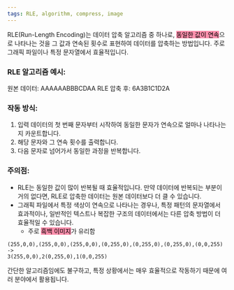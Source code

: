 ```yaml
---
tags: RLE, algorithm, compress, image
---
```

RLE(Run-Length Encoding)는 데이터 압축 알고리즘 중 하나로, <mark style="background: #FF5582A6;">동일한 값이 연속</mark>으로 나타나는 것을 그 값과 연속된 횟수로 표현하여 데이터를 압축하는 방법입니다. 주로 그래픽 파일이나 특정 문자열에서 효율적입니다. 

### RLE 알고리즘 예시:
원본 데이터: AAAAAABBBCDAA
RLE 압축 후: 6A3B1C1D2A

### 작동 방식:
1. 입력 데이터의 첫 번째 문자부터 시작하여 동일한 문자가 연속으로 얼마나 나타나는지 카운트합니다.
2. 해당 문자와 그 연속 횟수를 출력합니다.
3. 다음 문자로 넘어가서 동일한 과정을 반복합니다.

### 주의점:
- RLE는 동일한 값이 많이 반복될 때 효율적입니다. 만약 데이터에 반복되는 부분이 거의 없다면, RLE로 압축한 데이터는 원본 데이터보다 더 클 수 있습니다.
- 그래픽 파일에서 특정 색상이 연속으로 나타나는 경우나, 특정 패턴의 문자열에서 효과적이나, 일반적인 텍스트나 복잡한 구조의 데이터에서는 다른 압축 방법이 더 효율적일 수 있습니다.
	- 주로 <mark style="background: #FF5582A6;">흑백 이미지</mark>가 유리함
```
(255,0,0),(255,0,0),(255,0,0),(0,255,0),(0,255,0),(0,255,0),(0,0,255)
->
3(255,0,0),2(0,255,0),1(0,0,255)
```

간단한 알고리즘임에도 불구하고, 특정 상황에서는 매우 효율적으로 작동하기 때문에 여러 분야에서 활용됩니다.

